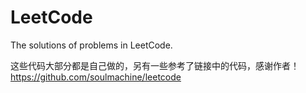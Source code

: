 # LeetCode
The solutions of problems in LeetCode.

这些代码大部分都是自己做的，另有一些参考了链接中的代码，感谢作者！
https://github.com/soulmachine/leetcode
